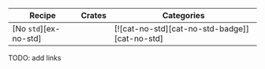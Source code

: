 | Recipe | Crates | Categories |
|--------|--------|------------|
| [No `std`][ex-no-std] |  | [![cat-no-std][cat-no-std-badge]][cat-no-std]  |

<div class="hidden">
TODO: add links
</div>
